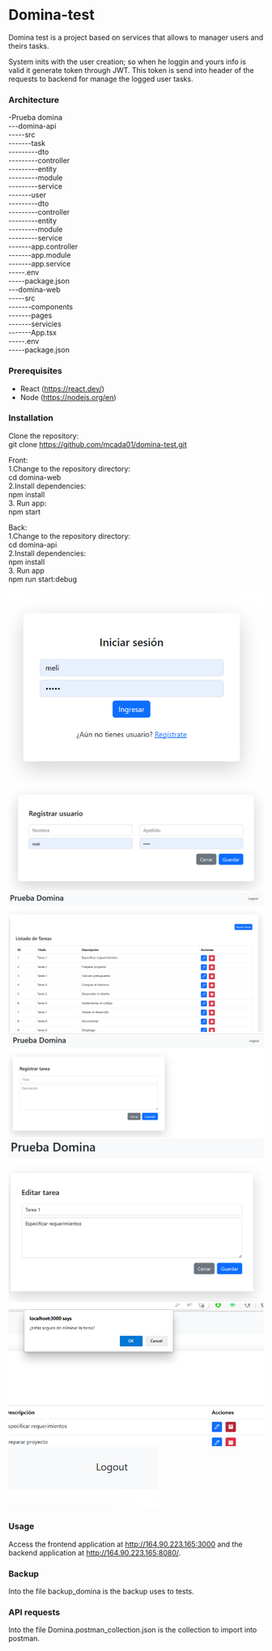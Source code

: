 # Domina-test
Domina test is a project based on services that allows to manager users and theirs tasks.

System inits with the user creation; so when he loggin and yours info is valid it generate token through JWT.
This token is send into header of the requests to backend for manage the logged user tasks.


### Architecture
-Prueba domina<br>
---domina-api<br>
-----src<br>
-------task<br>
---------dto<br>
---------controller<br>
---------entity<br>
---------module<br>
---------service<br>
-------user<br>
---------dto<br>
---------controller<br>
---------entity<br>
---------module<br>
---------service<br>
-------app.controller<br>
-------app.module<br>
-------app.service<br>
-----.env<br>
-----package.json<br>
---domina-web<br>
-----src<br>
-------components<br>
-------pages<br>
-------servicies<br>
-------App.tsx<br>
-----.env<br>
-----package.json
		


### Prerequisites
* React (https://react.dev/)
* Node (https://nodejs.org/en)



### Installation
Clone the repository:<br>
git clone https://github.com/mcada01/domina-test.git <br>

Front:<br>
1.Change to the repository directory:<br>
cd domina-web <br>
2.Install dependencies:<br>
npm install	<br>
3. Run app:<br>
npm start<br>

Back:<br>
1.Change to the repository directory:<br>
cd domina-api <br>
2.Install dependencies:<br>
npm install	<br>
3. Run app<br>
npm run start:debug

<img src='https://github.com/mcada01/domina-test/blob/f06f6f2c68ac6881120a0420bd8d632c8ecf4c4a/domina-web/src/assets/login.png'/>
<img src='https://github.com/mcada01/domina-test/blob/f06f6f2c68ac6881120a0420bd8d632c8ecf4c4a/domina-web/src/assets/register.png'/>
<img src='https://github.com/mcada01/domina-test/blob/f06f6f2c68ac6881120a0420bd8d632c8ecf4c4a/domina-web/src/assets/viewTasks.png'/>
<img src='https://github.com/mcada01/domina-test/blob/f06f6f2c68ac6881120a0420bd8d632c8ecf4c4a/domina-web/src/assets/addTask.png'/>
<img src='https://github.com/mcada01/domina-test/blob/f06f6f2c68ac6881120a0420bd8d632c8ecf4c4a/domina-web/src/assets/editTask.png'/>
<img src='https://github.com/mcada01/domina-test/blob/f06f6f2c68ac6881120a0420bd8d632c8ecf4c4a/domina-web/src/assets/deleteTask.png'/>
<img src='https://github.com/mcada01/domina-test/blob/f06f6f2c68ac6881120a0420bd8d632c8ecf4c4a/domina-web/src/assets/logout.png'/>


### Usage
Access the frontend application at http://164.90.223.165:3000 and the backend application at http://164.90.223.165:8080/.

### Backup
Into the file backup_domina is the backup uses to tests.



### API requests
Into the file Domina.postman_collection.json is the collection to import into postman.

